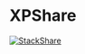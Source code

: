 # XPShare 
 [![StackShare](https://img.shields.io/badge/tech-stack-0690fa.svg?style=flat)](https://stackshare.io/laurentem0514/xpshare-app)
